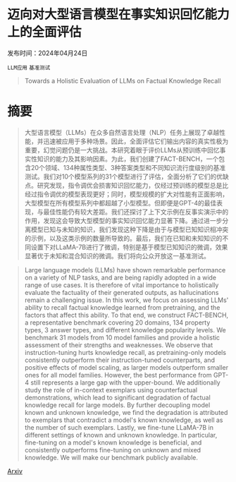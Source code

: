 # 迈向对大型语言模型在事实知识回忆能力上的全面评估

发布时间：2024年04月24日

`LLM应用` `基准测试`

> Towards a Holistic Evaluation of LLMs on Factual Knowledge Recall

# 摘要

> 大型语言模型（LLMs）在众多自然语言处理（NLP）任务上展现了卓越性能，并迅速被应用于多种场景。因此，全面评估它们输出内容的真实性极为重要，幻觉问题仍是一大挑战。本研究着眼于评价LLMs从预训练中回忆事实性知识的能力及其影响因素。为此，我们创建了FACT-BENCH，一个包含20个领域、134种属性类型、3种答案类型和不同知识流行度级别的基准测试。我们对10个模型系列的31个模型进行了评估，全面分析了它们的优缺点。研究发现，指令调优会损害知识回忆能力，仅经过预训练的模型总是比经过指令调优的模型表现更好；同时，模型规模的扩大对性能有正面影响，大型模型在所有模型系列中都超越了小型模型。但即便是GPT-4的最佳表现，与最佳性能仍有较大差距。我们还探讨了上下文示例在反事实演示中的作用，发现这会导致大型模型的事实知识回忆能力显著下降。通过进一步分离模型已知与未知的知识，我们发现这种下降是由于与模型已知知识相冲突的示例，以及这类示例的数量所导致的。最后，我们在已知和未知知识的不同设置下对LLaMA-7B进行了微调，特别是基于模型已知知识的微调，效果显著优于未知和混合知识的微调。我们将向公众开放这一基准测试。

> Large language models (LLMs) have shown remarkable performance on a variety of NLP tasks, and are being rapidly adopted in a wide range of use cases. It is therefore of vital importance to holistically evaluate the factuality of their generated outputs, as hallucinations remain a challenging issue.
  In this work, we focus on assessing LLMs' ability to recall factual knowledge learned from pretraining, and the factors that affect this ability. To that end, we construct FACT-BENCH, a representative benchmark covering 20 domains, 134 property types, 3 answer types, and different knowledge popularity levels. We benchmark 31 models from 10 model families and provide a holistic assessment of their strengths and weaknesses. We observe that instruction-tuning hurts knowledge recall, as pretraining-only models consistently outperform their instruction-tuned counterparts, and positive effects of model scaling, as larger models outperform smaller ones for all model families. However, the best performance from GPT-4 still represents a large gap with the upper-bound. We additionally study the role of in-context exemplars using counterfactual demonstrations, which lead to significant degradation of factual knowledge recall for large models. By further decoupling model known and unknown knowledge, we find the degradation is attributed to exemplars that contradict a model's known knowledge, as well as the number of such exemplars. Lastly, we fine-tune LLaMA-7B in different settings of known and unknown knowledge. In particular, fine-tuning on a model's known knowledge is beneficial, and consistently outperforms fine-tuning on unknown and mixed knowledge. We will make our benchmark publicly available.

[Arxiv](https://arxiv.org/abs/2404.16164)